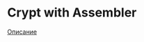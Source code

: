# Crypt with Assembler
[Описание](https://drive.google.com/file/d/1fM_IOswXugdm3cG5DtMAV4nqyoSQPBNd/view?usp=sharing)